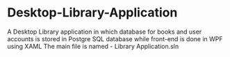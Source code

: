 # Desktop-Library-Application
A Desktop Library application in which database for books and user accounts is stored in Postgre SQL database while front-end is done in WPF using XAML
The main file is named - Library Application.sln
